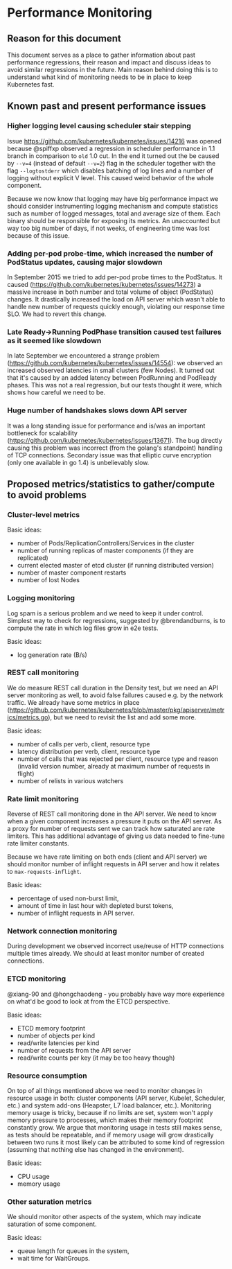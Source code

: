 # Performance Monitoring

## Reason for this document

This document serves as a place to gather information about past performance regressions, their reason and impact and discuss ideas to avoid similar regressions in the future.
Main reason behind doing this is to understand what kind of monitoring needs to be in place to keep Kubernetes fast.

## Known past and present performance issues

### Higher logging level causing scheduler stair stepping

Issue https://github.com/kubernetes/kubernetes/issues/14216 was opened because @spiffxp observed a regression in scheduler performance in 1.1 branch in comparison to `old` 1.0
cut. In the end it turned out the be caused by `--v=4` (instead of default `--v=2`) flag in the scheduler together with the flag `--logtostderr` which disables batching of
log lines and a number of logging without explicit V level. This caused weird behavior of the whole component.

Because we now know that logging may have big performance impact we should consider instrumenting logging mechanism and compute statistics such as number of logged messages,
total and average size of them. Each binary should be responsible for exposing its metrics. An unaccounted but way too big number of days, if not weeks, of engineering time was
lost because of this issue.

### Adding per-pod probe-time, which increased the number of PodStatus updates, causing major slowdown

In September 2015 we tried to add per-pod probe times to the PodStatus. It caused (https://github.com/kubernetes/kubernetes/issues/14273) a massive increase in both number and
total volume of object (PodStatus) changes. It drastically increased the load on API server which wasn't able to handle new number of requests quickly enough, violating our
response time SLO. We had to revert this change.

### Late Ready->Running PodPhase transition caused test failures as it seemed like slowdown

In late September we encountered a strange problem (https://github.com/kubernetes/kubernetes/issues/14554): we observed an increased observed latencies in small clusters (few
Nodes). It turned out that it's caused by an added latency between PodRunning and PodReady phases. This was not a real regression, but our tests thought it were, which shows
how careful we need to be.

### Huge number of handshakes slows down API server

It was a long standing issue for performance and is/was an important bottleneck for scalability (https://github.com/kubernetes/kubernetes/issues/13671). The bug directly
causing this problem was incorrect (from the golang's standpoint) handling of TCP connections. Secondary issue was that elliptic curve encryption (only one available in go 1.4)
is unbelievably slow.

## Proposed metrics/statistics to gather/compute to avoid problems

### Cluster-level metrics

Basic ideas:
- number of Pods/ReplicationControllers/Services in the cluster
- number of running replicas of master components (if they are replicated)
- current elected master of etcd cluster (if running distributed version)
- number of master component restarts
- number of lost Nodes

### Logging monitoring

Log spam is a serious problem and we need to keep it under control. Simplest way to check for regressions, suggested by @brendandburns, is to compute the rate in which log files
grow in e2e tests.

Basic ideas:
- log generation rate (B/s)

### REST call monitoring

We do measure REST call duration in the Density test, but we need an API server monitoring as well, to avoid false failures caused e.g. by the network traffic. We already have
some metrics in place (https://github.com/kubernetes/kubernetes/blob/master/pkg/apiserver/metrics/metrics.go), but we need to revisit the list and add some more.

Basic ideas:
- number of calls per verb, client, resource type
- latency distribution per verb, client, resource type
- number of calls that was rejected per client, resource type and reason (invalid version number, already at maximum number of requests in flight)
- number of relists in various watchers

### Rate limit monitoring

Reverse of REST call monitoring done in the API server. We need to know when a given component increases a pressure it puts on the API server. As a proxy for number of
requests sent we can track how saturated are rate limiters. This has additional advantage of giving us data needed to fine-tune rate limiter constants.

Because we have rate limiting on both ends (client and API server) we should monitor number of inflight requests in API server and how it relates to `max-requests-inflight`.

Basic ideas:
- percentage of used non-burst limit,
- amount of time in last hour with depleted burst tokens,
- number of inflight requests in API server.

### Network connection monitoring

During development we observed incorrect use/reuse of HTTP connections multiple times already. We should at least monitor number of created connections.

### ETCD monitoring

@xiang-90 and @hongchaodeng - you probably have way more experience on what'd be good to look at from the ETCD perspective.

Basic ideas:
- ETCD memory footprint
- number of objects per kind
- read/write latencies per kind
- number of requests from the API server
- read/write counts per key (it may be too heavy though)

### Resource consumption

On top of all things mentioned above we need to monitor changes in resource usage in both: cluster components (API server, Kubelet, Scheduler, etc.) and system add-ons
(Heapster, L7 load balancer, etc.). Monitoring memory usage is tricky, because if no limits are set, system won't apply memory pressure to processes, which makes their memory
footprint constantly grow. We argue that monitoring usage in tests still makes sense, as tests should be repeatable, and if memory usage will grow drastically between two runs
it most likely can be attributed to some kind of regression (assuming that nothing else has changed in the environment).

Basic ideas:
- CPU usage
- memory usage

### Other saturation metrics

We should monitor other aspects of the system, which may indicate saturation of some component.

Basic ideas:
- queue length for queues in the system,
- wait time for WaitGroups.
